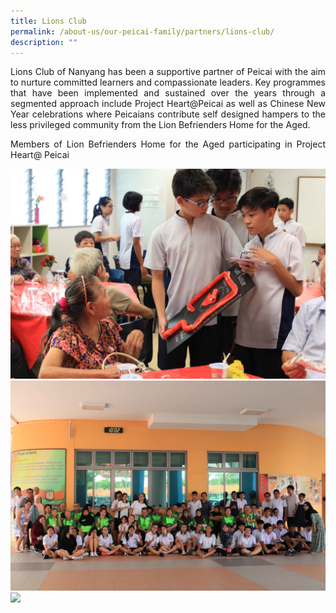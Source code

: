 ```yaml
---
title: Lions Club
permalink: /about-us/our-peicai-family/partners/lions-club/
description: ""
---
```

<p><p align="justify">Lions Club of Nanyang has been a supportive partner of Peicai with the aim to nurture committed learners and compassionate leaders. Key programmes that have been implemented and sustained over the years through a segmented approach include Project Heart@Peicai as well as Chinese New Year celebrations where Peicaians contribute self designed hampers to the less privileged community from the Lion Befrienders Home for the Aged.</p>
<p><p align="justify">Members of Lion Befrienders Home for the Aged participating in Project Heart@ Peicai</p>
<img style="width: %;" src="/images/lc1.jpg" /><br>
<img style="width: %;" src="/images/lc2.jpg" /><br>
<img style="width: 50%;" src="/Lions club.jpg" />


